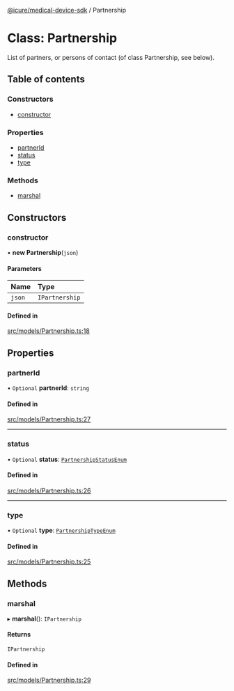 [@icure/medical-device-sdk](../modules) / Partnership

# Class: Partnership

List of partners, or persons of contact (of class Partnership, see below).

## Table of contents

### Constructors

- [constructor](Partnership#constructor)

### Properties

- [partnerId](Partnership#partnerid)
- [status](Partnership#status)
- [type](Partnership#type)

### Methods

- [marshal](Partnership#marshal)

## Constructors

### constructor

• **new Partnership**(`json`)

#### Parameters

| Name | Type |
| :------ | :------ |
| `json` | `IPartnership` |

#### Defined in

[src/models/Partnership.ts:18](https://github.com/icure/icure-medical-device-js-sdk/blob/95efac3/src/models/Partnership.ts#L18)

## Properties

### partnerId

• `Optional` **partnerId**: `string`

#### Defined in

[src/models/Partnership.ts:27](https://github.com/icure/icure-medical-device-js-sdk/blob/95efac3/src/models/Partnership.ts#L27)

___

### status

• `Optional` **status**: [`PartnershipStatusEnum`](../modules#partnershipstatusenum)

#### Defined in

[src/models/Partnership.ts:26](https://github.com/icure/icure-medical-device-js-sdk/blob/95efac3/src/models/Partnership.ts#L26)

___

### type

• `Optional` **type**: [`PartnershipTypeEnum`](../modules#partnershiptypeenum)

#### Defined in

[src/models/Partnership.ts:25](https://github.com/icure/icure-medical-device-js-sdk/blob/95efac3/src/models/Partnership.ts#L25)

## Methods

### marshal

▸ **marshal**(): `IPartnership`

#### Returns

`IPartnership`

#### Defined in

[src/models/Partnership.ts:29](https://github.com/icure/icure-medical-device-js-sdk/blob/95efac3/src/models/Partnership.ts#L29)

